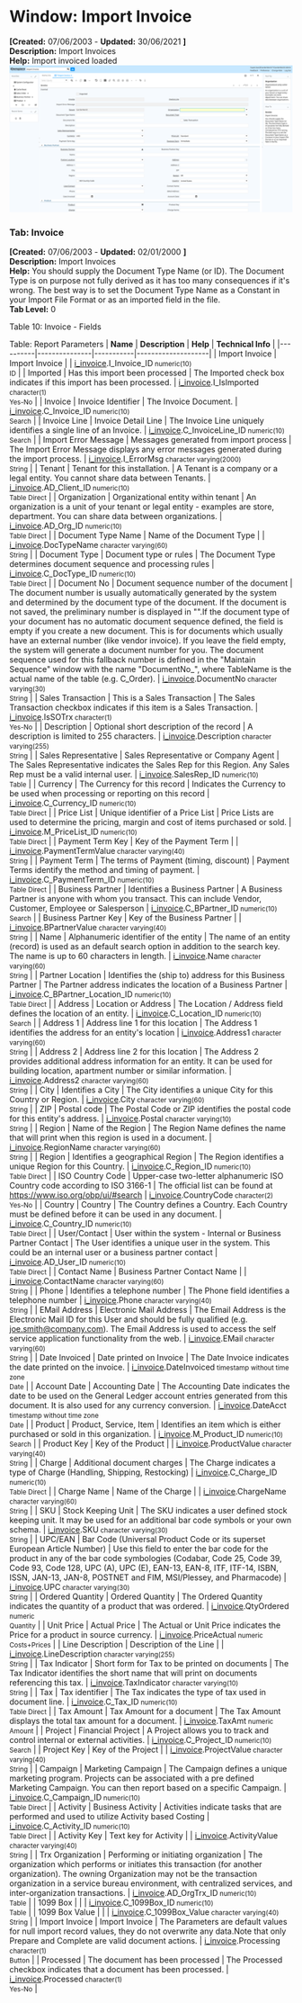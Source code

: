 # Window: Import Invoice

**[Created:** 07/06/2003 - **Updated:** 30/06/2021 **]**  
**Description:** Import Invoices  
**Help:** Import invoiced loaded  
![](/img/docs/manual/ImportInvoice-Window_iDempiere_v12.0.0.png)

### Tab: Invoice

**[Created:** 07/06/2003 - **Updated:** 02/01/2000 **]**   
**Description:** Import Invoices  
**Help:** You should supply the Document Type Name (or ID). The Document Type is on purpose not fully derived as it has too many consequences if it&#x27;s wrong.  The best way is to set the Document Type Name as a Constant in your Import File Format or as an imported field in the file.  
**Tab Level:** 0

Table 10: Invoice - Fields 

Table: Report Parameters
| **Name** | **Description** | **Help** | **Technical Info** |
|----------|---------------|-----------|--------------------|
| Import Invoice | Import Invoice |  | [i_invoice](https://idempiere-schemaspy.muriloht.com/adempiere/tables/i_invoice.html).I_Invoice_ID<small> numeric(10) <br/> ID</small> | 
| Imported | Has this import been processed | The Imported check box indicates if this import has been processed. | [i_invoice](https://idempiere-schemaspy.muriloht.com/adempiere/tables/i_invoice.html).I_IsImported<small> character(1) <br/> Yes-No</small> | 
| Invoice | Invoice Identifier | The Invoice Document. | [i_invoice](https://idempiere-schemaspy.muriloht.com/adempiere/tables/i_invoice.html).C_Invoice_ID<small> numeric(10) <br/> Search</small> | 
| Invoice Line | Invoice Detail Line | The Invoice Line uniquely identifies a single line of an Invoice. | [i_invoice](https://idempiere-schemaspy.muriloht.com/adempiere/tables/i_invoice.html).C_InvoiceLine_ID<small> numeric(10) <br/> Search</small> | 
| Import Error Message | Messages generated from import process | The Import Error Message displays any error messages generated during the import process. | [i_invoice](https://idempiere-schemaspy.muriloht.com/adempiere/tables/i_invoice.html).I_ErrorMsg<small> character varying(2000) <br/> String</small> | 
| Tenant | Tenant for this installation. | A Tenant is a company or a legal entity. You cannot share data between Tenants. | [i_invoice](https://idempiere-schemaspy.muriloht.com/adempiere/tables/i_invoice.html).AD_Client_ID<small> numeric(10) <br/> Table Direct</small> | 
| Organization | Organizational entity within tenant | An organization is a unit of your tenant or legal entity - examples are store, department. You can share data between organizations. | [i_invoice](https://idempiere-schemaspy.muriloht.com/adempiere/tables/i_invoice.html).AD_Org_ID<small> numeric(10) <br/> Table Direct</small> | 
| Document Type Name | Name of the Document Type |  | [i_invoice](https://idempiere-schemaspy.muriloht.com/adempiere/tables/i_invoice.html).DocTypeName<small> character varying(60) <br/> String</small> | 
| Document Type | Document type or rules | The Document Type determines document sequence and processing rules | [i_invoice](https://idempiere-schemaspy.muriloht.com/adempiere/tables/i_invoice.html).C_DocType_ID<small> numeric(10) <br/> Table Direct</small> | 
| Document No | Document sequence number of the document | The document number is usually automatically generated by the system and determined by the document type of the document. If the document is not saved, the preliminary number is displayed in &quot;&quot;.If the document type of your document has no automatic document sequence defined, the field is empty if you create a new document. This is for documents which usually have an external number (like vendor invoice).  If you leave the field empty, the system will generate a document number for you. The document sequence used for this fallback number is defined in the &quot;Maintain Sequence&quot; window with the name &quot;DocumentNo_&quot;, where TableName is the actual name of the table (e.g. C_Order). | [i_invoice](https://idempiere-schemaspy.muriloht.com/adempiere/tables/i_invoice.html).DocumentNo<small> character varying(30) <br/> String</small> | 
| Sales Transaction | This is a Sales Transaction | The Sales Transaction checkbox indicates if this item is a Sales Transaction. | [i_invoice](https://idempiere-schemaspy.muriloht.com/adempiere/tables/i_invoice.html).IsSOTrx<small> character(1) <br/> Yes-No</small> | 
| Description | Optional short description of the record | A description is limited to 255 characters. | [i_invoice](https://idempiere-schemaspy.muriloht.com/adempiere/tables/i_invoice.html).Description<small> character varying(255) <br/> String</small> | 
| Sales Representative | Sales Representative or Company Agent | The Sales Representative indicates the Sales Rep for this Region.  Any Sales Rep must be a valid internal user. | [i_invoice](https://idempiere-schemaspy.muriloht.com/adempiere/tables/i_invoice.html).SalesRep_ID<small> numeric(10) <br/> Table</small> | 
| Currency | The Currency for this record | Indicates the Currency to be used when processing or reporting on this record | [i_invoice](https://idempiere-schemaspy.muriloht.com/adempiere/tables/i_invoice.html).C_Currency_ID<small> numeric(10) <br/> Table Direct</small> | 
| Price List | Unique identifier of a Price List | Price Lists are used to determine the pricing, margin and cost of items purchased or sold. | [i_invoice](https://idempiere-schemaspy.muriloht.com/adempiere/tables/i_invoice.html).M_PriceList_ID<small> numeric(10) <br/> Table Direct</small> | 
| Payment Term Key | Key of the Payment Term |  | [i_invoice](https://idempiere-schemaspy.muriloht.com/adempiere/tables/i_invoice.html).PaymentTermValue<small> character varying(40) <br/> String</small> | 
| Payment Term | The terms of Payment (timing, discount) | Payment Terms identify the method and timing of payment. | [i_invoice](https://idempiere-schemaspy.muriloht.com/adempiere/tables/i_invoice.html).C_PaymentTerm_ID<small> numeric(10) <br/> Table Direct</small> | 
| Business Partner | Identifies a Business Partner | A Business Partner is anyone with whom you transact.  This can include Vendor, Customer, Employee or Salesperson | [i_invoice](https://idempiere-schemaspy.muriloht.com/adempiere/tables/i_invoice.html).C_BPartner_ID<small> numeric(10) <br/> Search</small> | 
| Business Partner Key | Key of the Business Partner |  | [i_invoice](https://idempiere-schemaspy.muriloht.com/adempiere/tables/i_invoice.html).BPartnerValue<small> character varying(40) <br/> String</small> | 
| Name | Alphanumeric identifier of the entity | The name of an entity (record) is used as an default search option in addition to the search key. The name is up to 60 characters in length. | [i_invoice](https://idempiere-schemaspy.muriloht.com/adempiere/tables/i_invoice.html).Name<small> character varying(60) <br/> String</small> | 
| Partner Location | Identifies the (ship to) address for this Business Partner | The Partner address indicates the location of a Business Partner | [i_invoice](https://idempiere-schemaspy.muriloht.com/adempiere/tables/i_invoice.html).C_BPartner_Location_ID<small> numeric(10) <br/> Table Direct</small> | 
| Address | Location or Address | The Location / Address field defines the location of an entity. | [i_invoice](https://idempiere-schemaspy.muriloht.com/adempiere/tables/i_invoice.html).C_Location_ID<small> numeric(10) <br/> Search</small> | 
| Address 1 | Address line 1 for this location | The Address 1 identifies the address for an entity&#x27;s location | [i_invoice](https://idempiere-schemaspy.muriloht.com/adempiere/tables/i_invoice.html).Address1<small> character varying(60) <br/> String</small> | 
| Address 2 | Address line 2 for this location | The Address 2 provides additional address information for an entity.  It can be used for building location, apartment number or similar information. | [i_invoice](https://idempiere-schemaspy.muriloht.com/adempiere/tables/i_invoice.html).Address2<small> character varying(60) <br/> String</small> | 
| City | Identifies a City | The City identifies a unique City for this Country or Region. | [i_invoice](https://idempiere-schemaspy.muriloht.com/adempiere/tables/i_invoice.html).City<small> character varying(60) <br/> String</small> | 
| ZIP | Postal code | The Postal Code or ZIP identifies the postal code for this entity&#x27;s address. | [i_invoice](https://idempiere-schemaspy.muriloht.com/adempiere/tables/i_invoice.html).Postal<small> character varying(10) <br/> String</small> | 
| Region | Name of the Region | The Region Name defines the name that will print when this region is used in a document. | [i_invoice](https://idempiere-schemaspy.muriloht.com/adempiere/tables/i_invoice.html).RegionName<small> character varying(60) <br/> String</small> | 
| Region | Identifies a geographical Region | The Region identifies a unique Region for this Country. | [i_invoice](https://idempiere-schemaspy.muriloht.com/adempiere/tables/i_invoice.html).C_Region_ID<small> numeric(10) <br/> Table Direct</small> | 
| ISO Country Code | Upper-case two-letter alphanumeric ISO Country code according to ISO 3166-1 | The official list can be found at https://www.iso.org/obp/ui/#search | [i_invoice](https://idempiere-schemaspy.muriloht.com/adempiere/tables/i_invoice.html).CountryCode<small> character(2) <br/> Yes-No</small> | 
| Country | Country | The Country defines a Country.  Each Country must be defined before it can be used in any document. | [i_invoice](https://idempiere-schemaspy.muriloht.com/adempiere/tables/i_invoice.html).C_Country_ID<small> numeric(10) <br/> Table Direct</small> | 
| User/Contact | User within the system - Internal or Business Partner Contact | The User identifies a unique user in the system. This could be an internal user or a business partner contact | [i_invoice](https://idempiere-schemaspy.muriloht.com/adempiere/tables/i_invoice.html).AD_User_ID<small> numeric(10) <br/> Table Direct</small> | 
| Contact Name | Business Partner Contact Name |  | [i_invoice](https://idempiere-schemaspy.muriloht.com/adempiere/tables/i_invoice.html).ContactName<small> character varying(60) <br/> String</small> | 
| Phone | Identifies a telephone number | The Phone field identifies a telephone number | [i_invoice](https://idempiere-schemaspy.muriloht.com/adempiere/tables/i_invoice.html).Phone<small> character varying(40) <br/> String</small> | 
| EMail Address | Electronic Mail Address | The Email Address is the Electronic Mail ID for this User and should be fully qualified (e.g. joe.smith@company.com). The Email Address is used to access the self service application functionality from the web. | [i_invoice](https://idempiere-schemaspy.muriloht.com/adempiere/tables/i_invoice.html).EMail<small> character varying(60) <br/> String</small> | 
| Date Invoiced | Date printed on Invoice | The Date Invoice indicates the date printed on the invoice. | [i_invoice](https://idempiere-schemaspy.muriloht.com/adempiere/tables/i_invoice.html).DateInvoiced<small> timestamp without time zone <br/> Date</small> | 
| Account Date | Accounting Date | The Accounting Date indicates the date to be used on the General Ledger account entries generated from this document. It is also used for any currency conversion. | [i_invoice](https://idempiere-schemaspy.muriloht.com/adempiere/tables/i_invoice.html).DateAcct<small> timestamp without time zone <br/> Date</small> | 
| Product | Product, Service, Item | Identifies an item which is either purchased or sold in this organization. | [i_invoice](https://idempiere-schemaspy.muriloht.com/adempiere/tables/i_invoice.html).M_Product_ID<small> numeric(10) <br/> Search</small> | 
| Product Key | Key of the Product |  | [i_invoice](https://idempiere-schemaspy.muriloht.com/adempiere/tables/i_invoice.html).ProductValue<small> character varying(40) <br/> String</small> | 
| Charge | Additional document charges | The Charge indicates a type of Charge (Handling, Shipping, Restocking) | [i_invoice](https://idempiere-schemaspy.muriloht.com/adempiere/tables/i_invoice.html).C_Charge_ID<small> numeric(10) <br/> Table Direct</small> | 
| Charge Name | Name of the Charge |  | [i_invoice](https://idempiere-schemaspy.muriloht.com/adempiere/tables/i_invoice.html).ChargeName<small> character varying(60) <br/> String</small> | 
| SKU | Stock Keeping Unit | The SKU indicates a user defined stock keeping unit.  It may be used for an additional bar code symbols or your own schema. | [i_invoice](https://idempiere-schemaspy.muriloht.com/adempiere/tables/i_invoice.html).SKU<small> character varying(30) <br/> String</small> | 
| UPC/EAN | Bar Code (Universal Product Code or its superset European Article Number) | Use this field to enter the bar code for the product in any of the bar code symbologies (Codabar, Code 25, Code 39, Code 93, Code 128, UPC (A), UPC (E), EAN-13, EAN-8, ITF, ITF-14, ISBN, ISSN, JAN-13, JAN-8, POSTNET and FIM, MSI/Plessey, and Pharmacode) | [i_invoice](https://idempiere-schemaspy.muriloht.com/adempiere/tables/i_invoice.html).UPC<small> character varying(30) <br/> String</small> | 
| Ordered Quantity | Ordered Quantity | The Ordered Quantity indicates the quantity of a product that was ordered. | [i_invoice](https://idempiere-schemaspy.muriloht.com/adempiere/tables/i_invoice.html).QtyOrdered<small> numeric <br/> Quantity</small> | 
| Unit Price | Actual Price | The Actual or Unit Price indicates the Price for a product in source currency. | [i_invoice](https://idempiere-schemaspy.muriloht.com/adempiere/tables/i_invoice.html).PriceActual<small> numeric <br/> Costs+Prices</small> | 
| Line Description | Description of the Line |  | [i_invoice](https://idempiere-schemaspy.muriloht.com/adempiere/tables/i_invoice.html).LineDescription<small> character varying(255) <br/> String</small> | 
| Tax Indicator | Short form for Tax to be printed on documents | The Tax Indicator identifies the short name that will print on documents referencing this tax. | [i_invoice](https://idempiere-schemaspy.muriloht.com/adempiere/tables/i_invoice.html).TaxIndicator<small> character varying(10) <br/> String</small> | 
| Tax | Tax identifier | The Tax indicates the type of tax used in document line. | [i_invoice](https://idempiere-schemaspy.muriloht.com/adempiere/tables/i_invoice.html).C_Tax_ID<small> numeric(10) <br/> Table Direct</small> | 
| Tax Amount | Tax Amount for a document | The Tax Amount displays the total tax amount for a document. | [i_invoice](https://idempiere-schemaspy.muriloht.com/adempiere/tables/i_invoice.html).TaxAmt<small> numeric <br/> Amount</small> | 
| Project | Financial Project | A Project allows you to track and control internal or external activities. | [i_invoice](https://idempiere-schemaspy.muriloht.com/adempiere/tables/i_invoice.html).C_Project_ID<small> numeric(10) <br/> Search</small> | 
| Project Key | Key of the Project |  | [i_invoice](https://idempiere-schemaspy.muriloht.com/adempiere/tables/i_invoice.html).ProjectValue<small> character varying(40) <br/> String</small> | 
| Campaign | Marketing Campaign | The Campaign defines a unique marketing program.  Projects can be associated with a pre defined Marketing Campaign.  You can then report based on a specific Campaign. | [i_invoice](https://idempiere-schemaspy.muriloht.com/adempiere/tables/i_invoice.html).C_Campaign_ID<small> numeric(10) <br/> Table Direct</small> | 
| Activity | Business Activity | Activities indicate tasks that are performed and used to utilize Activity based Costing | [i_invoice](https://idempiere-schemaspy.muriloht.com/adempiere/tables/i_invoice.html).C_Activity_ID<small> numeric(10) <br/> Table Direct</small> | 
| Activity Key | Text key for Activity |  | [i_invoice](https://idempiere-schemaspy.muriloht.com/adempiere/tables/i_invoice.html).ActivityValue<small> character varying(40) <br/> String</small> | 
| Trx Organization | Performing or initiating organization | The organization which performs or initiates this transaction (for another organization).  The owning Organization may not be the transaction organization in a service bureau environment, with centralized services, and inter-organization transactions. | [i_invoice](https://idempiere-schemaspy.muriloht.com/adempiere/tables/i_invoice.html).AD_OrgTrx_ID<small> numeric(10) <br/> Table</small> | 
| 1099 Box |  |  | [i_invoice](https://idempiere-schemaspy.muriloht.com/adempiere/tables/i_invoice.html).C_1099Box_ID<small> numeric(10) <br/> Table</small> | 
| 1099 Box Value |  |  | [i_invoice](https://idempiere-schemaspy.muriloht.com/adempiere/tables/i_invoice.html).C_1099Box_Value<small> character varying(40) <br/> String</small> | 
| Import Invoice | Import Invoice | The Parameters are default values for null import record values, they do not overwrite any data.Note that only Prepare and Complete are valid document actions. | [i_invoice](https://idempiere-schemaspy.muriloht.com/adempiere/tables/i_invoice.html).Processing<small> character(1) <br/> Button</small> | 
| Processed | The document has been processed | The Processed checkbox indicates that a document has been processed. | [i_invoice](https://idempiere-schemaspy.muriloht.com/adempiere/tables/i_invoice.html).Processed<small> character(1) <br/> Yes-No</small> | 


